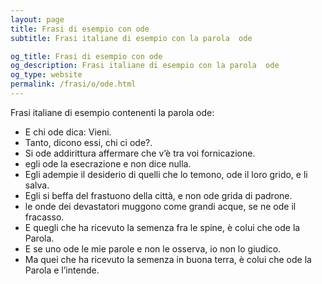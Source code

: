 ```yaml
---
layout: page
title: Frasi di esempio con ode 
subtitle: Frasi italiane di esempio con la parola  ode

og_title: Frasi di esempio con ode 
og_description: Frasi italiane di esempio con la parola  ode
og_type: website
permalink: /frasi/o/ode.html
---
```


Frasi italiane di esempio contenenti la parola ode:


- E chi ode dica: Vieni.
- Tanto, dicono essi, chi ci ode?.
- Si ode addirittura affermare che v’è tra voi fornicazione.
- egli ode la esecrazione e non dice nulla.
- Egli adempie il desiderio di quelli che lo temono, ode il loro grido, e li salva.
- Egli si beffa del frastuono della città, e non ode grida di padrone.
- le onde dei devastatori muggono come grandi acque, se ne ode il fracasso.
- E quegli che ha ricevuto la semenza fra le spine, è colui che ode la Parola.
- E se uno ode le mie parole e non le osserva, io non lo giudico.
- Ma quei che ha ricevuto la semenza in buona terra, è colui che ode la Parola e l’intende.
